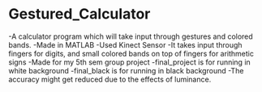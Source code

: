 # Gestured_Calculator
-A calculator program which will take input through gestures and colored bands.
-Made in MATLAB
-Used Kinect Sensor
-It takes input through fingers for digits, and small colored bands on top of fingers for arithmetic signs
-Made for my 5th sem group project
-final_project is for running in white background
-final_black is for running in black background
-The accuracy might get reduced due to the effects of luminance.
